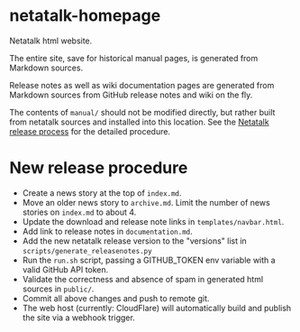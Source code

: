 # netatalk-homepage

Netatalk html website.

The entire site, save for historical manual pages, is generated from Markdown sources.

Release notes as well as wiki documentation pages are generated from Markdown sources from GitHub release notes and wiki on the fly.

The contents of `manual/` should not be modified directly, but rather built from netatalk sources and installed into this location.
See the [Netatalk release process](https://github.com/Netatalk/netatalk/wiki/Release-Process) for the detailed procedure.

# New release procedure
- Create a news story at the top of `index.md`.
- Move an older news story to `archive.md`. Limit the number of news stories on `index.md` to about 4.
- Update the download and release note links in `templates/navbar.html`.
- Add link to release notes in `documentation.md`.
- Add the new netatalk release version to the "versions" list in `scripts/generate_releasenotes.py`
- Run the `run.sh` script, passing a GITHUB_TOKEN env variable with a valid GitHub API token.
- Validate the correctness and absence of spam in generated html sources in `public/`.
- Commit all above changes and push to remote git.
- The web host (currently: CloudFlare) will automatically build and publish the site via a webhook trigger.
